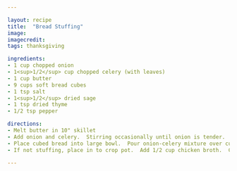 ```yaml
---

layout: recipe
title:  "Bread Stuffing"
image: 
imagecredit: 
tags: thanksgiving

ingredients:
- 1 cup chopped onion
- 1<sup>1/2</sup> cup chopped celery (with leaves)
- 1 cup butter
- 9 cups soft bread cubes
- 1 tsp salt
- 1<sup>1/2</sup> dried sage
- 1 tsp dried thyme
- 1/2 tsp pepper

directions:
- Melt butter in 10" skillet
- Add onion and celery.  Stirring occasionally until onion is tender.
- Place cubed bread into large bowl.  Pour onion-celery mixture over cubes while stirring gently.  Add remaining ingredients.
- If not stuffing, place in to crop pot.  Add 1/2 cup chicken broth.  Cook on low for 3 hours.

---
```

